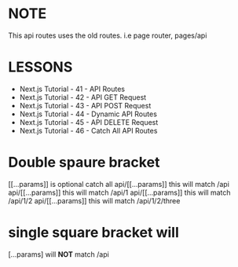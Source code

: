 # NOTE
This api routes uses the old routes. i.e page router, pages/api

# LESSONS
- Next.js Tutorial - 41 - API Routes
- Next.js Tutorial - 42 - API GET Request
- Next.js Tutorial - 43 - API POST Request
- Next.js Tutorial - 44 - Dynamic API Routes
- Next.js Tutorial - 45 - API DELETE Request
- Next.js Tutorial - 46 - Catch All API Routes


# Double spaure bracket 
[[...params]] is optional catch all 
api/[[...params]] this will match /api
api/[[...params]] this will match /api/1
api/[[...params]] this will match /api/1/2
api/[[...params]] this will match /api/1/2/three

# single square bracket will 
[...params] will **NOT** match /api